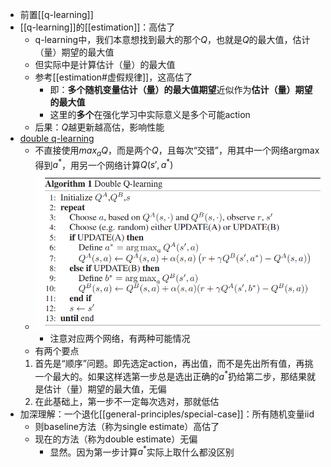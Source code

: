 - 前置[[q-learning]]
- [[q-learning]]的[[estimation]]：高估了
  - q-learning中，我们本意想找到最大的那个$Q$，也就是$Q$的最大值，估计（量）期望的最大值
  - 但实际中是计算估计（量）的最大值
  - 参考[[estimation#虚假规律]]，这高估了
    - 即：**多个随机变量估计（量）的最大值期望**近似作为**估计（量）期望的最大值**
    - 这里的**多个**在强化学习中实际意义是多个可能action
  - 后果：$Q$越更新越高估，影响性能
- [double q-learning](https://paperswithcode.com/method/double-q-learning)
  - 不直接使用$max_a Q$，而是两个$Q$，且每次“交错”，用其中一个网络argmax得到$a^*$，用另一个网络计算$Q(s',a^*)$
  - ![](double-q-learning.png)
    - 注意对应两个网络，有两种可能情况
  - 有两个要点
  1. 首先是“顺序”问题。即先选定action，再出值，而不是先出所有值，再挑一个最大的。如果这样选第一步总是选出正确的$a^*$扔给第二步，那结果就是估计（量）期望的最大值，无偏
  2. 在此基础上，第一步不一定每次选对，那就低估
- 加深理解：一个退化[[general-principles/special-case]]：所有随机变量iid
  - 则baseline方法（称为single estimate）高估了
  - 现在的方法（称为double estimate）无偏
    - 显然。因为第一步计算$a^*$实际上取什么都没区别